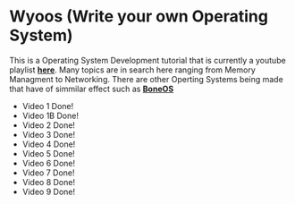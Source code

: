 # Wyoos (Write your own Operating System)

This is a Operating System Development tutorial that is currently a youtube playlist [**here**](https://www.youtube.com/watch?v=1rnA6wpF0o4&list=PLHh55M_Kq4OApWScZyPl5HhgsTJS9MZ6M).
Many topics are in search here ranging from Memory Managment to Networking. There are other Operting Systems being made that have of
simmilar effect such as [**BoneOS**](https://github.com/Bone-Project/BoneOS)

* Video 1 Done!
* Video 1B Done!
* Video 2 Done!
* Video 3 Done!
* Video 4 Done!
* Video 5 Done!
* Video 6 Done!
* Video 7 Done!
* Video 8 Done!
* Video 9 Done!
